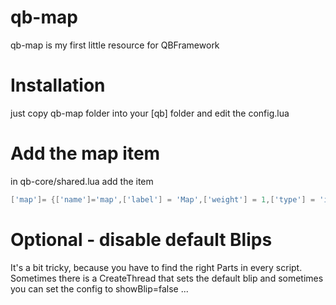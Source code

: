 # qb-map
qb-map is my first little resource for QBFramework

# Installation
just copy qb-map folder into your [qb] folder and edit the config.lua

# Add the map item
in qb-core/shared.lua add the item

```lua
['map']= {['name']='map',['label'] = 'Map',['weight'] = 1,['type'] = 'item',['image'] = 'map.png',['unique'] = true,['useable'] = true,['shouldClose'] = true,['combinable']=nil,['description']='A map that shows useful places'},
```

# Optional - disable default Blips

It's a bit tricky, because you have to find the right Parts in every script. Sometimes there is a CreateThread that sets the default blip and sometimes you can set the config to showBlip=false ...
